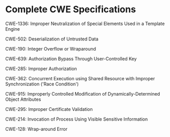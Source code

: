 

# Complete CWE Specifications

CWE-1336: Improper Neutralization of Special Elements Used in a Template Engine

CWE-502: Deserialization of Untrusted Data

CWE-190: Integer Overflow or Wraparound

CWE-639: Authorization Bypass Through User-Controlled Key

CWE-285: Improper Authorization

CWE-362: Concurrent Execution using Shared Resource with Improper Synchronization ('Race Condition')

CWE-915: Improperly Controlled Modification of Dynamically-Determined Object Attributes

CWE-295: Improper Certificate Validation

CWE-214: Invocation of Process Using Visible Sensitive Information

CWE-128: Wrap-around Error